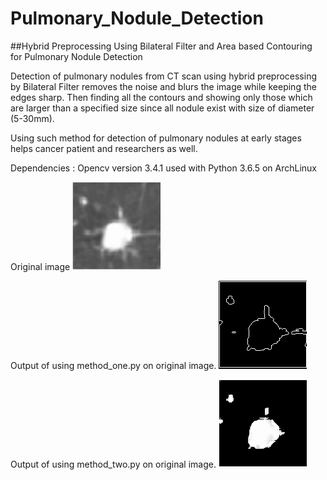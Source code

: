 # Pulmonary_Nodule_Detection
##Hybrid Preprocessing Using Bilateral Filter and Area based Contouring for Pulmonary Nodule Detection

Detection of pulmonary nodules from CT scan using hybrid preprocessing by Bilateral Filter removes the noise and blurs the image while keeping the edges sharp. Then finding all the contours and showing only those which are larger than a specified size since all nodule exist with size of diameter (5-30mm).

Using such method for detection of pulmonary nodules at early stages helps cancer patient and researchers as well.

Dependencies : Opencv version 3.4.1 used with Python 3.6.5 on ArchLinux

Original image  ![original image](nux.png)

Output of using method_one.py on original image.  ![one.png](one_op.png)

Output of using method_two.py on original image.  ![two.png](two_op.png)
